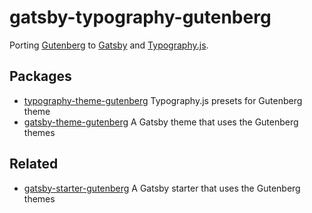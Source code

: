 # gatsby-typography-gutenberg

Porting [Gutenberg](http://matejlatin.github.io/Gutenberg/) to [Gatsby](https://gatsbyjs.org) and [Typography.js](https://kyleamathews.github.io/typography.js/).

## Packages

- [typography-theme-gutenberg](./typography-theme-gutenberg/README.md) Typography.js presets for Gutenberg theme
- [gatsby-theme-gutenberg](./gatsby-theme-gutenberg/README.md) A Gatsby theme that uses the Gutenberg themes

## Related

- [gatsby-starter-gutenberg](https://github.com/wgao19/gatsby-starter-gutenberg) A Gatsby starter that uses the Gutenberg themes
